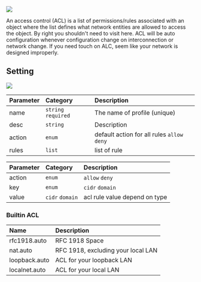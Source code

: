 <img src="https://img.shields.io/badge/STATUS-DONE-blue?style=flat-square">

An access control (ACL) is a list of permissions/rules associated with an object where the list defines what network entities are allowed to access the object. By right you shouldn't need to visit here. ACL will be auto configuration whenever configuration change on interconnection or network change. If you need touch on ALC, seem like your network is designed improperly.

## Setting
<img src="https://img.shields.io/badge/API-/libreapi/base/acl-BLUE?style=for-the-badge&logo=Safari">

Parameter    | Category           | Description                     
:---         |:---                |:---                             
name         |`string` `required` | The name of profile (unique)    
desc         |`string` | Description 
action |`enum` |default action for all rules `allow` `deny`
rules |`list` | list of rule

Parameter    | Category           | Description                     
:---         |:---                |:---                              
action |`enum` |`allow` `deny`
key |`enum` | `cidr` `domain`
value|`cidr` `domain` |acl rule value depend on type

### Builtin ACL
Name  | Description                     
:---  |:--- 
rfc1918.auto	|RFC 1918 Space
nat.auto	|RFC 1918, excluding your local LAN
loopback.auto	|ACL for your loopback LAN
localnet.auto	|ACL for your local LAN 
